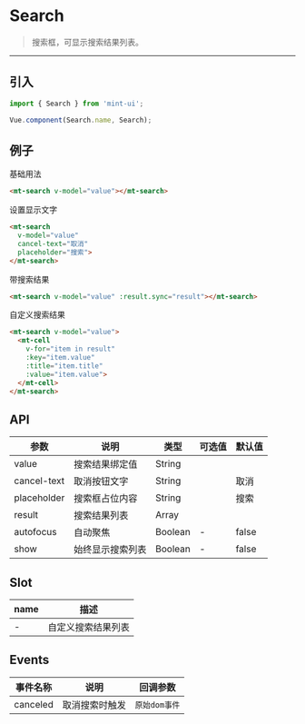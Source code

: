 # Search

> 搜索框，可显示搜索结果列表。

----------

## 引入

```javascript
import { Search } from 'mint-ui';

Vue.component(Search.name, Search);
```

## 例子

基础用法

```html
<mt-search v-model="value"></mt-search>
```


设置显示文字

```html
<mt-search
  v-model="value"
  cancel-text="取消"
  placeholder="搜索">
</mt-search>
```


带搜索结果

```html
<mt-search v-model="value" :result.sync="result"></mt-search>
```


自定义搜索结果

```html
<mt-search v-model="value">
  <mt-cell
    v-for="item in result"
    :key="item.value"
    :title="item.title"
    :value="item.value">
  </mt-cell>
</mt-search>
```




## API
| 参数 | 说明 | 类型 | 可选值 | 默认值 |
|------|-------|---------|-------|--------|
| value | 搜索结果绑定值  | String | |   |
|cancel-text | 取消按钮文字 | String | | 取消 |
|placeholder | 搜索框占位内容  | String | | 搜索 |
| result | 搜索结果列表 | Array | | |
| autofocus | 自动聚焦 | Boolean | - | false |
| show | 始终显示搜索列表 | Boolean | - | false |

## Slot

| name | 描述 |
|------|--------|
| - | 自定义搜索结果列表|


<script>
  export default {
    data: function(){
      return {
        value:"",
        result:[{value:"ok",title:"ok"}]
      }
    },
    methods:{
    }
  };
</script>

## Events
| 事件名称 | 说明 | 回调参数 |
|---------- |-------- |---------- |
| canceled  | 取消搜索时触发 | `原始dom事件`  |
